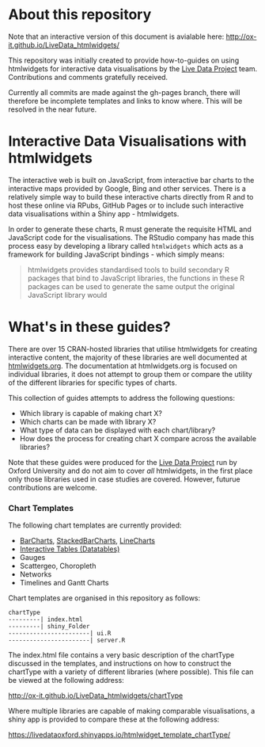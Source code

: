 # About this repository

Note that an interactive version of this document is avialable here: http://ox-it.github.io/LiveData_htmlwidgets/

This repository was initially created to provide how-to-guides on using htmlwidgets for interactive data visualisations by the [Live Data Project](http://blogs.it.ox.ac.uk/acit-rs-team/projects/live-data-project) team. Contributions and comments gratefully received.

Currently all commits are made against the gh-pages branch, there will therefore be incomplete templates and links to know where. This will be resolved in the near future.

# Interactive Data Visualisations with htmlwidgets

The interactive web is built on JavaScript, from interactive bar charts to the interactive maps provided by Google, Bing and other services. There is a relatively simple way to build these interactive charts directly from R and to host these online via RPubs, GitHub Pages or to include such interactive data visualisations within a Shiny app - htmlwidgets.

In order to generate these charts, R must generate the requisite HTML and JavaScript code for the visualisations. The RStudio company has made this process easy by developing a library called `htmlwidgets` which acts as a framework for building JavaScript bindings - which simply means: 

> htmlwidgets provides standardised tools to build secondary R packages that bind to JavaScript libraries, the functions in these R packages can be used to generate the same output the original JavaScript library would

# What's in these guides? 

There are over 15 CRAN-hosted libraries that utilise htmlwidgets for creating interactive content, the majority of these libraries are well documented at <a href="http://www.htmlwidgets.org">htmlwidgets.org</a>. The documentation at htmlwidgets.org is focused on individual libraries, it does not attempt to group them or compare the utility of the different libraries for specific types of charts.

This collection of guides attempts to address the following questions:

- Which library is capable of making chart X?
- Which charts can be made with library X?
- What type of data can be displayed with each chart/library?
- How does the process for creating chart X compare across the available libraries?

Note that these guides were produced for the [Live Data Project](blogs.it.ox.ac.uk/acit-rs-team/projects/live-data-project/) run by Oxford University and do not aim to cover *all* htmlwidgets, in the first place only those libraries used in case studies are covered. However, futurue contributions are welcome.

### Chart Templates

The following chart templates are currently provided:

- [BarCharts](http://ox-it.github.io/LiveData_htmlwidgets/charts/BarCharts), [StackedBarCharts](http://ox-it.github.io/LiveData_htmlwidgets/charts/StackedBarCharts), [LineCharts](http://ox-it.github.io/LiveData_htmlwidgets/charts/LineCharts)
- [Interactive Tables (Datatables)](http://ox-it.github.io/LiveData_htmlwidgets/datatable)
- Gauges
- Scattergeo, Choropleth
- Networks
- Timelines and Gantt Charts

Chart templates are organised in this repository as follows:

```
chartType
---------| index.html
---------| shiny_Folder
-----------------------| ui.R
-----------------------| server.R
```

The index.html file contains a very basic description of the chartType discussed in the templates, and instructions on how to construct the chartType with a variety of different libraries (where possible). This file can be viewed at the following address:

http://ox-it.github.io/LiveData_htmlwidgets/chartType

Where multiple libraries are capable of making comparable visualisations, a shiny app is provided to compare these at the following address:

https://livedataoxford.shinyapps.io/htmlwidget_template_chartType/
